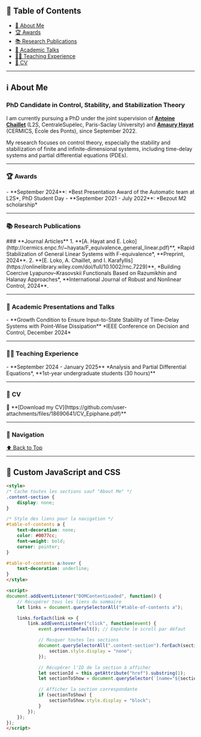## 📖 **Table of Contents**
- [🔗 About Me](#about-me)
- [🏆 Awards](#awards)
- [📚 Research Publications](#research-publications)
- [🎤 Academic Talks](#academic-presentations-and-talks)
- [👨‍🏫 Teaching Experience](#teaching-experience)
- [📄 CV](#cv)

---

## <a name="about-me"></a> ℹ️ About Me  

### **PhD Candidate in Control, Stability, and Stabilization Theory**  

I am currently pursuing a PhD under the joint supervision of **[Antoine Chaillet](https://l2s.centralesupelec.fr/u/chaillet-antoine/)** (L2S, CentraleSupélec, Paris-Saclay University) and **[Amaury Hayat](http://cermics.enpc.fr/~hayata/)** (CERMICS, École des Ponts), since September 2022.  

My research focuses on control theory, especially the stability and stabilization of finite and infinite-dimensional systems, including time-delay systems and partial differential equations (PDEs).  

---

<div id="content-container">

### 🏆 <a name="awards"></a> Awards  
<div class="content-section">
- **September 2024**: *Best Presentation Award of the Automatic team at L2S*, PhD Student Day  
- **September 2021 - July 2022**: *Bezout M2 scholarship*  
</div>

---

### 📚 <a name="research-publications"></a> Research Publications  
<div class="content-section">
### **Journal Articles**  
1. **[A. Hayat and E. Loko](http://cermics.enpc.fr/~hayata/F_equivalence_general_linear.pdf)**, *Rapid Stabilization of General Linear Systems with F-equivalence*, **Preprint, 2024**.  
2. **[E. Loko, A. Chaillet, and I. Karafyllis](https://onlinelibrary.wiley.com/doi/full/10.1002/rnc.7229)**, *Building Coercive Lyapunov–Krasovskii Functionals Based on Razumikhin and Halanay Approaches*, **International Journal of Robust and Nonlinear Control, 2024**.  
</div>

---

### 🎤 <a name="academic-presentations-and-talks"></a> Academic Presentations and Talks  
<div class="content-section">
- **Growth Condition to Ensure Input-to-State Stability of Time-Delay Systems with Point-Wise Dissipation**  
  *IEEE Conference on Decision and Control, December 2024*  
</div>

---

### 👨‍🏫 <a name="teaching-experience"></a> Teaching Experience  
<div class="content-section">
- **September 2024 - January 2025**  
  *Analysis and Partial Differential Equations*, **1st-year undergraduate students (30 hours)**  
</div>

---

### 📄 <a name="cv"></a> CV  
<div class="content-section">
📄 **[Download my CV](https://github.com/user-attachments/files/18690641/CV_Epiphane.pdf)**  
</div>

</div>

---

### 🔎 **Navigation**  
[⬆️ Back to Top](#about-me)  

---

## 📜 **Custom JavaScript and CSS**

```html
<style>
/* Cache toutes les sections sauf "About Me" */
.content-section {
    display: none;
}

/* Style des liens pour la navigation */
#table-of-contents a {
    text-decoration: none;
    color: #0077cc;
    font-weight: bold;
    cursor: pointer;
}

#table-of-contents a:hover {
    text-decoration: underline;
}
</style>

<script>
document.addEventListener("DOMContentLoaded", function() {
    // Récupérer tous les liens du sommaire
    let links = document.querySelectorAll("#table-of-contents a");

    links.forEach(link => {
        link.addEventListener("click", function(event) {
            event.preventDefault(); // Empêche le scroll par défaut

            // Masquer toutes les sections
            document.querySelectorAll(".content-section").forEach(section => {
                section.style.display = "none";
            });

            // Récupérer l'ID de la section à afficher
            let sectionId = this.getAttribute("href").substring(1);
            let sectionToShow = document.querySelector(`[name="${sectionId}"]`).nextElementSibling;

            // Afficher la section correspondante
            if (sectionToShow) {
                sectionToShow.style.display = "block";
            }
        });
    });
});
</script>
